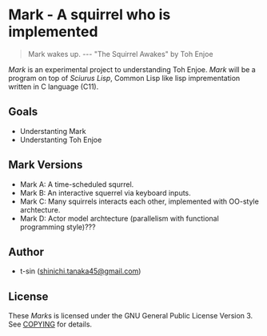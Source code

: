 # Mark - A squirrel who is implemented

> Mark wakes up.
> --- "The Squirrel Awakes" by Toh Enjoe

*Mark* is an experimental project to understanding Toh Enjoe.
*Mark* will be a program on top of *Sciurus Lisp*, Common Lisp like lisp imprementation written in C language (C11).

## Goals

- Understanting Mark
- Understanting Toh Enjoe

## Mark Versions

- Mark A: A time-scheduled squrrel.
- Mark B: An interactive squerrel via keyboard inputs.
- Mark C: Many squirrels interacts each other, implemented with OO-style archtecture.
- Mark D: Actor model archtecture (parallelism with functional programming style)???

## Author

- t-sin (<shinichi.tanaka45@gmail.com>)

## License

These *Mark*s is licensed under the GNU General Public License Version 3. See [COPYING](COPYING) for details.
